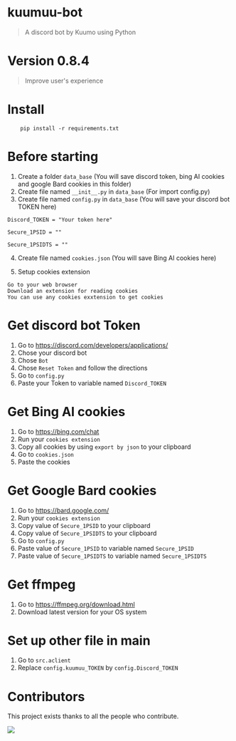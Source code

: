 # kuumuu-bot

> A discord bot by Kuumo using Python

# Version 0.8.4

> Improve user's experience

# Install

```
    pip install -r requirements.txt
```

# Before starting

1. Create a folder `data_base` (You will save discord token, bing AI cookies and google Bard cookies in this folder)
2. Create file named `__init__.py` in `data_base` (For import config.py)
3. Create file named `config.py` in `data_base` (You will save your discord bot TOKEN here)
```
Discord_TOKEN = "Your token here"

Secure_1PSID = ""

Secure_1PSIDTS = ""
```
4. Create file named `cookies.json` (You will save Bing AI cookies here)

5. Setup cookies extension
```
Go to your web browser
Download an extension for reading cookies
You can use any cookies exxtension to get cookies
```

# Get discord bot Token

1. Go to https://discord.com/developers/applications/
2. Chose your discord bot
3. Chose `Bot`
4. Chose `Reset Token` and follow the directions
5. Go to `config.py`
6. Paste your Token to variable named `Discord_TOKEN`

# Get Bing AI cookies

1. Go to https://bing.com/chat
2. Run your `cookies extension`
3. Copy all cookies by using `export by json` to your clipboard
4. Go to `cookies.json`
5. Paste the cookies

# Get Google Bard cookies

1. Go to https://bard.google.com/
2. Run your `cookies extension`
3. Copy value of `Secure_1PSID` to your clipboard
4. Copy value of `Secure_1PSIDTS` to your clipboard
5. Go to `config.py`
6. Paste value of `Secure_1PSID` to variable named `Secure_1PSID`
7. Paste value of `Secure_1PSIDTS` to variable named `Secure_1PSIDTS`

# Get ffmpeg
1. Go to https://ffmpeg.org/download.html
2. Download latest version for your OS system

# Set up other file in main

1. Go to `src.aclient`
2. Replace `config.kuumuu_TOKEN` by `config.Discord_TOKEN`

# Contributors

</summary>

This project exists thanks to all the people who contribute.

 <a href="https://github.com/kuumoneko/kuumuu-bot/graphs/contributors">
  <img src="https://contrib.rocks/image?repo=kuumoneko/kuumuu-bot" />
</a>

</details>